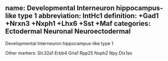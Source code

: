 name: Developmental Interneuron hippocampus-like type 1
abbreviation: IntHc1
definition: +Gad1 +Nrxn3 +Nxph1 +Lhx6 +Sst +Maf
categories: Ectodermal Neuronal Neuroectodermal
---

Developmental Interneuron hippocampus-like type 1

Other markers:
Slc32a1
Erbb4
Gria1
Rpp25
Nxph2
Npy
Dlx1as